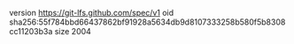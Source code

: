 version https://git-lfs.github.com/spec/v1
oid sha256:55f784bbd66437862bf91928a5634db9d8107333258b580f5b8308cc11203b3a
size 2004
